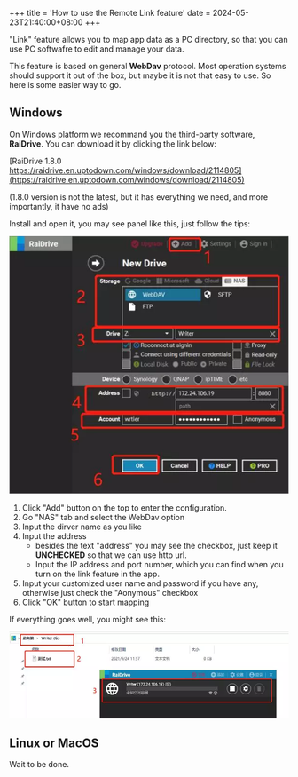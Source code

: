 +++
title = 'How to use the Remote Link feature'
date = 2024-05-23T21:40:00+08:00
+++

"Link" feature allows you to map app data as a PC directory, so that you can use PC softwafre to edit and manage your data.

This feature is based on general **WebDav** protocol. Most operation systems should support it out of the box, but maybe it is not that easy to use. So here is some easier way to go.

## Windows

On Windows platform we recommand you the third-party software, **RaiDrive**. You can download it by clicking the link below:

[RaiDrive 1.8.0 https://raidrive.en.uptodown.com/windows/download/2114805](https://raidrive.en.uptodown.com/windows/download/2114805)

(1.8.0 version is not the latest, but it has everything we need, and more importantly, it have no ads)

Install and open it, you may see panel like this, just follow the tips:

![RaiDrive setup](add_drive.webp)

1. Click "Add" button on the top to enter the configuration.
2. Go "NAS" tab and select the WebDav option
3. Input the dirver name as you like
4. Input the address
    - besides the text "address" you may see the checkbox, just keep it **UNCHECKED** so that we can use http url.
    - Input the IP address and port number, which you can find when you turn on the link feature in the app.
5. Input your customized user name and password if you have any, otherwise just check the "Aonymous" checkbox
6. Click "OK" button to start mapping

If everything goes well, you might see this:

![Done](done.webp)

## Linux or MacOS

Wait to be done.